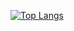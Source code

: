 <!-- [![Penghui Guo's GitHub stats](https://github-readme-stats.vercel.app/api?username=phguo&count_private=true)](https://github.com/anuraghazra/github-readme-stats) -->
[![Top Langs](https://github-readme-stats.vercel.app/api/top-langs/?username=phguo&layout=compact)](https://github.com/anuraghazra/github-readme-stats)


<!--
**phguo/phguo** is a ✨ _special_ ✨ repository because its `README.md` (this file) appears on your GitHub profile.

Here are some ideas to get you started:

- 🔭 I’m currently working on ...
- 🌱 I’m currently learning ...
- 👯 I’m looking to collaborate on ...
- 🤔 I’m looking for help with ...
- 💬 Ask me about ...
- 📫 How to reach me: ...
- 😄 Pronouns: ...
- ⚡ Fun fact: ...
-->
